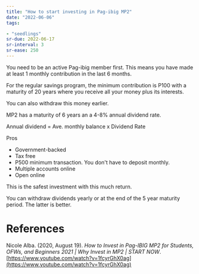 ```yaml
---
title: "How to start investing in Pag-ibig MP2"
date: "2022-06-06"
tags:

- "seedlings"
sr-due: 2022-06-17
sr-interval: 3
sr-ease: 250
---
```


You need to be an active Pag-ibig member first. This means you have made at least 1 monthly contribution in the last 6 months. 

For the regular savings program, the minimum contribution is P100 with a maturity of 20 years where you receive all your money plus its interests.

You can also withdraw this money earlier.

MP2 has a maturity of 6 years an a 4-8% annual dividend rate.

Annual dividend = Ave. monthly balance x Dividend Rate

Pros
- Government-backed
- Tax free
- P500 minimum transaction. You don't have to deposit monthly.
- Multiple accounts online
- Open online

This is the safest investment with this much return.

You can withdraw dividends yearly or at the end of the 5 year maturity period. The latter is better.

# References

Nicole Alba. (2020, August 19). _How to Invest in Pag-IBIG MP2 for Students, OFWs, and Beginners 2021 | Why Invest in MP2 | START NOW_. [https://www.youtube.com/watch?v=1fcyrGhX0ag](https://www.youtube.com/watch?v=1fcyrGhX0ag)
